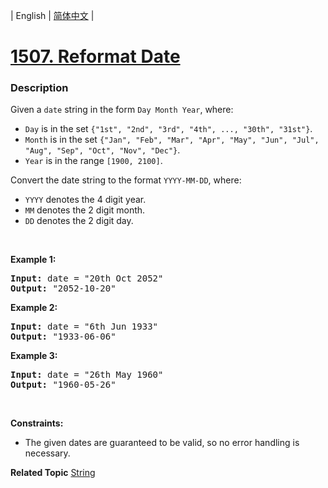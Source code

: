 | English | [简体中文](README.md) |

# [1507. Reformat Date](https://leetcode.cn/problems/reformat-date)
 ### Description
<p>Given a <code>date</code> string in the form&nbsp;<code>Day Month Year</code>, where:</p>

<ul>
	<li><code>Day</code>&nbsp;is in the set <code>{&quot;1st&quot;, &quot;2nd&quot;, &quot;3rd&quot;, &quot;4th&quot;, ..., &quot;30th&quot;, &quot;31st&quot;}</code>.</li>
	<li><code>Month</code>&nbsp;is in the set <code>{&quot;Jan&quot;, &quot;Feb&quot;, &quot;Mar&quot;, &quot;Apr&quot;, &quot;May&quot;, &quot;Jun&quot;, &quot;Jul&quot;, &quot;Aug&quot;, &quot;Sep&quot;, &quot;Oct&quot;, &quot;Nov&quot;, &quot;Dec&quot;}</code>.</li>
	<li><code>Year</code>&nbsp;is in the range <code>[1900, 2100]</code>.</li>
</ul>

<p>Convert the date string to the format <code>YYYY-MM-DD</code>, where:</p>

<ul>
	<li><code>YYYY</code> denotes the 4 digit year.</li>
	<li><code>MM</code> denotes the 2 digit month.</li>
	<li><code>DD</code> denotes the 2 digit day.</li>
</ul>

<p>&nbsp;</p>
<p><strong class="example">Example 1:</strong></p>

<pre>
<strong>Input:</strong> date = &quot;20th Oct 2052&quot;
<strong>Output:</strong> &quot;2052-10-20&quot;
</pre>

<p><strong class="example">Example 2:</strong></p>

<pre>
<strong>Input:</strong> date = &quot;6th Jun 1933&quot;
<strong>Output:</strong> &quot;1933-06-06&quot;
</pre>

<p><strong class="example">Example 3:</strong></p>

<pre>
<strong>Input:</strong> date = &quot;26th May 1960&quot;
<strong>Output:</strong> &quot;1960-05-26&quot;
</pre>

<p>&nbsp;</p>
<p><strong>Constraints:</strong></p>

<ul>
	<li>The given dates are guaranteed to be valid, so no error handling is necessary.</li>
</ul>

**Related Topic**  [String](https://leetcode.cn/tag/string) 